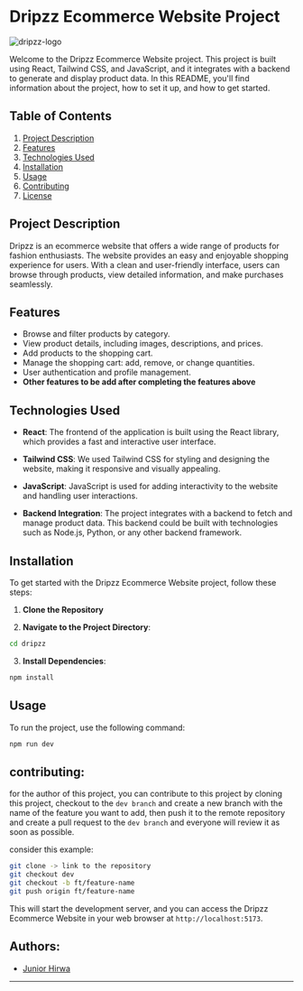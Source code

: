 # Dripzz Ecommerce Website Project

![dripzz-logo](https://github.com/HIRWA13/dripzz/assets/117777634/d0f97a46-507c-44e7-adcf-4403b31d04ff)

Welcome to the Dripzz Ecommerce Website project. This project is built using React, Tailwind CSS, and JavaScript, and it integrates with a backend to generate and display product data. In this README, you'll find information about the project, how to set it up, and how to get started.

## Table of Contents

1. [Project Description](#project-description)
2. [Features](#features)
3. [Technologies Used](#technologies-used)
4. [Installation](#installation)
5. [Usage](#usage)
6. [Contributing](#contributing)
7. [License](#license)

## Project Description

Dripzz is an ecommerce website that offers a wide range of products for fashion enthusiasts. The website provides an easy and enjoyable shopping experience for users. With a clean and user-friendly interface, users can browse through products, view detailed information, and make purchases seamlessly.

## Features

- Browse and filter products by category.
- View product details, including images, descriptions, and prices.
- Add products to the shopping cart.
- Manage the shopping cart: add, remove, or change quantities.
- User authentication and profile management.
- <b>Other features to be add after completing the features above</b>

## Technologies Used

- **React**: The frontend of the application is built using the React library, which provides a fast and interactive user interface.

- **Tailwind CSS**: We used Tailwind CSS for styling and designing the website, making it responsive and visually appealing.

- **JavaScript**: JavaScript is used for adding interactivity to the website and handling user interactions.

- **Backend Integration**: The project integrates with a backend to fetch and manage product data. This backend could be built with technologies such as Node.js, Python, or any other backend framework.

## Installation

To get started with the Dripzz Ecommerce Website project, follow these steps:

1. **Clone the Repository**

2. **Navigate to the Project Directory**:

```bash
cd dripzz
```

3. **Install Dependencies**:

```bash
npm install
```

## Usage

To run the project, use the following command:

```bash
npm run dev
```

## contributing:

for the author of this project, you can contribute to this project by cloning this project, checkout to the `dev branch` and create a new branch with the name of the feature you want to add, then push it to the remote repository and create a pull request to the `dev branch` and everyone will review it as soon as possible.

consider this example:
    
```bash
git clone -> link to the repository
git checkout dev
git checkout -b ft/feature-name
git push origin ft/feature-name
```



This will start the development server, and you can access the Dripzz Ecommerce Website in your web browser at `http://localhost:5173`.

## Authors:
- [Junior Hirwa](https://github.com/HIRWA13)
---
